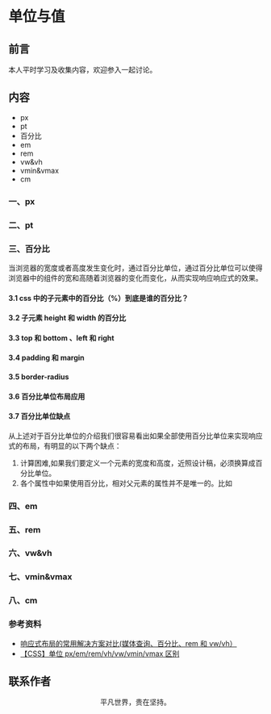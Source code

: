 # 单位与值

## 前言

本人平时学习及收集内容，欢迎参入一起讨论。

## 内容

- px
- pt
- 百分比
- em
- rem
- vw&vh
- vmin&vmax
- cm

### 一、px

### 二、pt

### 三、百分比

当浏览器的宽度或者高度发生变化时，通过百分比单位，通过百分比单位可以使得浏览器中的组件的宽和高随着浏览器的变化而变化，从而实现响应响应式的效果。

#### 3.1 css 中的子元素中的百分比（%）到底是谁的百分比？

#### 3.2 子元素 height 和 width 的百分比

#### 3.3 top 和 bottom 、left 和 right

#### 3.4 padding 和 margin

#### 3.5 border-radius

#### 3.6 百分比单位布局应用

#### 3.7 百分比单位缺点

从上述对于百分比单位的介绍我们很容易看出如果全部使用百分比单位来实现响应式的布局，有明显的以下两个缺点：

1. 计算困难,如果我们要定义一个元素的宽度和高度，近照设计稿，必须换算成百分比单位。
2. 各个属性中如果使用百分比，相对父元素的属性并不是唯一的。比如

### 四、em

### 五、rem

### 六、vw&vh

### 七、vmin&vmax

### 八、cm

### 参考资料

- [响应式布局的常用解决方案对比(媒体查询、百分比、rem 和 vw/vh）](https://juejin.im/post/5b39905351882574c72f2808)
- [【CSS】单位 px/em/rem/vh/vw/vmin/vmax 区别](http://www.pingan8787.com/2018/09/03/76-%E3%80%90CSS%E3%80%91%E5%8D%95%E4%BD%8Dpx-em-rem-vh-vw-vmin-vmax%E5%8C%BA%E5%88%AB/)

## 联系作者

<div align="center">
    <p>
        平凡世界，贵在坚持。
    </p>
    <img :src="$withBase('/about/contact.png')" />
</div>
